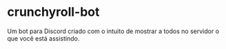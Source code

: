 # crunchyroll-bot
Um bot para Discord criado com o intuito de mostrar a todos no servidor o que você está assistindo.
